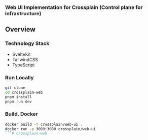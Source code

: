 ### Web UI Implementation for Crossplain (Control plane for infrastructure)

## Overview

### Technology Stack
* SvelteKit
* TailwindCSS
* TypeScript

### Run Locally

```bash
git clone
cd crossplain-web
pnpm install
pnpm run dev
```

### Build. Docker

```bash
docker build -t crossplain/web-ui .
docker run -p 3000:3000 crossplain/web-ui
```# crossplain-web
